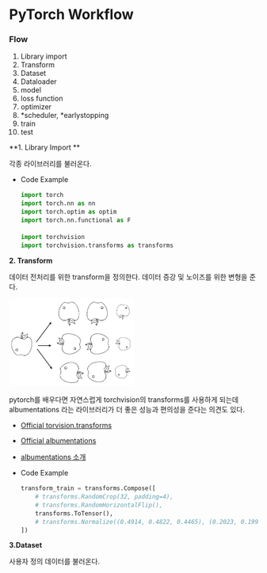 # PyTorch Workflow

### Flow

1. Library import
2. Transform
3. Dataset
4. Dataloader
5. model 
6. loss function
7. optimizer
8. *scheduler, *earlystopping
9. train
10. test

**1. Library Import **

각종 라이브러리를 불러온다. 

- Code Example

  ```python
  import torch
  import torch.nn as nn
  import torch.optim as optim
  import torch.nn.functional as F
  
  import torchvision
  import torchvision.transforms as transforms
  ```

  





**2. Transform**

데이터 전처리를 위한 transform을 정의한다. 데이터 증강 및 노이즈를 위한 변형을 준다.

<img src = "./images/transform.png" width="50%">









pytorch를 배우다면 자연스럽게 torchvision의 transforms를 사용하게 되는데 albumentations 라는 라이브러리가 더 좋은 성능과 편의성을 준다는 의견도 있다.

- [Official torvision.transforms](https://github.com/albumentations-team/albumentations)
- [Official albumentations](https://github.com/albumentations-team/albumentations)
- [albumentations 소개](https://hoya012.github.io/blog/albumentation_tutorial/)



- Code Example 

  ```python
  transform_train = transforms.Compose([
      # transforms.RandomCrop(32, padding=4),
      # transforms.RandomHorizontalFlip(),
      transforms.ToTensor(),
      # transforms.Normalize((0.4914, 0.4822, 0.4465), (0.2023, 0.1994, 0.2010)),
  ])
  ```

  



**3.Dataset**

사용자 정의 데이터를 불러온다.



